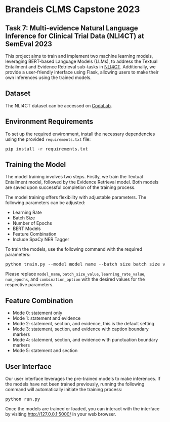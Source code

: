 
# Brandeis CLMS Capstone 2023
## Task 7: Multi-evidence Natural Language Inference for Clinical Trial Data (NLI4CT) at SemEval 2023

This project aims to train and implement two machine learning models, leveraging BERT-based Language Models (LLMs), to address the Textual Entailment and Evidence Retrieval sub-tasks in [NLI4CT](https://sites.google.com/view/nli4ct/home?authuser=0). Additionally, we provide a user-friendly interface using Flask, allowing users to make their own inferences using the trained models.

## Dataset

The NLI4CT dataset can be accessed on [CodaLab](https://codalab.lisn.upsaclay.fr/competitions/8937#learn_the_details-dataset).

## Environment Requirements

To set up the required environment, install the necessary dependencies using the provided `requirements.txt` file:

<pre>
pip install -r requirements.txt
</pre>

## Training the Model

The model training involves two steps. Firstly, we train the Textual Entailment model, followed by the Evidence Retrieval model. Both models are saved upon successful completion of the training process.

The model training offers flexibility with adjustable parameters. The following parameters can be adjusted:

- Learning Rate
- Batch Size
- Number of Epochs
- BERT Models
- Feature Combination
- Include SpaCy NER Tagger

To train the models, use the following command with the required parameters:
<pre>
python train.py --model model_name --batch_size batch_size_value --lr learning_rate_value --epoch num_epochs --mode combination_option --ner
</pre>

Please replace `model_name`, `batch_size_value`, `learning_rate_value`, `num_epochs`, and `combination_option` with the desired values for the respective parameters.

## Feature Combination

- Mode 0: statement only
- Mode 1: statement and evidence
- Mode 2: statement, section, and evidence, this is the default setting
- Mode 3: statement, section, and evidence with caption boundary markers
- Mode 4: statement, section, and evidence with punctuation boundary markers
- Mode 5: statement and section

## User Interface

Our user interface leverages the pre-trained models to make inferences. If the models have not been trained previously, running the following command will automatically initiate the training process:
<pre>
python run.py
</pre>

Once the models are trained or loaded, you can interact with the interface by visiting http://127.0.0.1:5000/ in your web browser.
